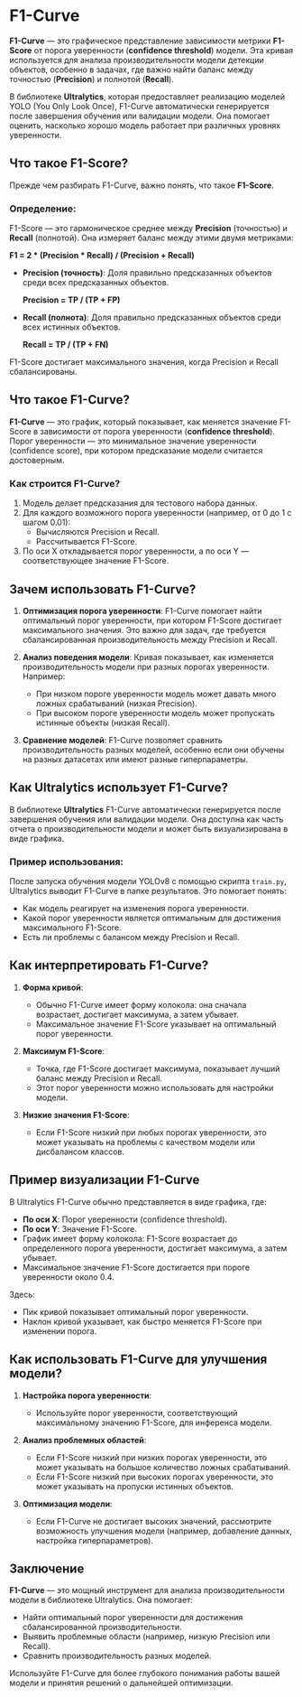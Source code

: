 # F1-Curve

**F1-Curve** — это графическое представление зависимости метрики **F1-Score** от порога уверенности (**confidence threshold**) модели. Эта кривая используется для анализа производительности модели детекции объектов, особенно в задачах, где важно найти баланс между точностью (**Precision**) и полнотой (**Recall**).

В библиотеке **Ultralytics**, которая предоставляет реализацию моделей YOLO (You Only Look Once), F1-Curve автоматически генерируется после завершения обучения или валидации модели. Она помогает оценить, насколько хорошо модель работает при различных уровнях уверенности.



## Что такое F1-Score?

Прежде чем разбирать F1-Curve, важно понять, что такое **F1-Score**.

### Определение:
F1-Score — это гармоническое среднее между **Precision** (точностью) и **Recall** (полнотой). Она измеряет баланс между этими двумя метриками:

**F1 = 2 * (Precision * Recall) / (Precision + Recall)**

- **Precision (точность)**: Доля правильно предсказанных объектов среди всех предсказанных объектов.

   **Precision = TP / (TP + FP)**

- **Recall (полнота)**: Доля правильно предсказанных объектов среди всех истинных объектов.
   
   **Recall = TP / (TP + FN)**


F1-Score достигает максимального значения, когда Precision и Recall сбалансированы.



## Что такое F1-Curve?

**F1-Curve** — это график, который показывает, как меняется значение F1-Score в зависимости от порога уверенности (**confidence threshold**). Порог уверенности — это минимальное значение уверенности (confidence score), при котором предсказание модели считается достоверным.

### Как строится F1-Curve?
1. Модель делает предсказания для тестового набора данных.
2. Для каждого возможного порога уверенности (например, от 0 до 1 с шагом 0.01):
   - Вычисляются Precision и Recall.
   - Рассчитывается F1-Score.
3. По оси X откладывается порог уверенности, а по оси Y — соответствующее значение F1-Score.



## Зачем использовать F1-Curve?

1. **Оптимизация порога уверенности**:
   F1-Curve помогает найти оптимальный порог уверенности, при котором F1-Score достигает максимального значения. Это важно для задач, где требуется сбалансированная производительность между Precision и Recall.

2. **Анализ поведения модели**:
   Кривая показывает, как изменяется производительность модели при разных порогах уверенности. Например:
   - При низком пороге уверенности модель может давать много ложных срабатываний (низкая Precision).
   - При высоком пороге уверенности модель может пропускать истинные объекты (низкая Recall).

3. **Сравнение моделей**:
   F1-Curve позволяет сравнить производительность разных моделей, особенно если они обучены на разных датасетах или имеют разные гиперпараметры.



## Как Ultralytics использует F1-Curve?

В библиотеке **Ultralytics** F1-Curve автоматически генерируется после завершения обучения или валидации модели. Она доступна как часть отчета о производительности модели и может быть визуализирована в виде графика.

### Пример использования:
После запуска обучения модели YOLOv8 с помощью скрипта `train.py`, Ultralytics выводит F1-Curve в папке результатов. Это помогает понять:
- Как модель реагирует на изменения порога уверенности.
- Какой порог уверенности является оптимальным для достижения максимального F1-Score.
- Есть ли проблемы с балансом между Precision и Recall.



## Как интерпретировать F1-Curve?

1. **Форма кривой**:
   - Обычно F1-Curve имеет форму колокола: она сначала возрастает, достигает максимума, а затем убывает.
   - Максимальное значение F1-Score указывает на оптимальный порог уверенности.

2. **Максимум F1-Score**:
   - Точка, где F1-Score достигает максимума, показывает лучший баланс между Precision и Recall.
   - Этот порог уверенности можно использовать для настройки модели.

3. **Низкие значения F1-Score**:
   - Если F1-Score низкий при любых порогах уверенности, это может указывать на проблемы с качеством модели или дисбалансом классов.



## Пример визуализации F1-Curve

В Ultralytics F1-Curve обычно представляется в виде графика, где:
- **По оси X**: Порог уверенности (confidence threshold).
- **По оси Y**: Значение F1-Score.
- График имеет форму колокола: F1-Score возрастает до определенного порога уверенности, достигает максимума, а затем убывает.
- Максимальное значение F1-Score достигается при пороге уверенности около 0.4.

Здесь:
- Пик кривой показывает оптимальный порог уверенности.
- Наклон кривой указывает, как быстро меняется F1-Score при изменении порога.



## Как использовать F1-Curve для улучшения модели?

1. **Настройка порога уверенности**:
   - Используйте порог уверенности, соответствующий максимальному значению F1-Score, для инференса модели.

2. **Анализ проблемных областей**:
   - Если F1-Score низкий при низких порогах уверенности, это может указывать на большое количество ложных срабатываний.
   - Если F1-Score низкий при высоких порогах уверенности, это может указывать на пропуски истинных объектов.

3. **Оптимизация модели**:
   - Если F1-Curve не достигает высоких значений, рассмотрите возможность улучшения модели (например, добавление данных, настройка гиперпараметров).



## Заключение

**F1-Curve** — это мощный инструмент для анализа производительности модели в библиотеке Ultralytics. Она помогает:
- Найти оптимальный порог уверенности для достижения сбалансированной производительности.
- Выявить проблемные области (например, низкую Precision или Recall).
- Сравнить производительность разных моделей.

Используйте F1-Curve для более глубокого понимания работы вашей модели и принятия решений о дальнейшей оптимизации.